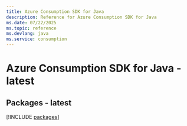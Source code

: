 ```yaml
---
title: Azure Consumption SDK for Java
description: Reference for Azure Consumption SDK for Java
ms.date: 07/22/2025
ms.topic: reference
ms.devlang: java
ms.service: consumption
---
```

# Azure Consumption SDK for Java - latest
## Packages - latest
[!INCLUDE [packages](consumption-index.md)]
